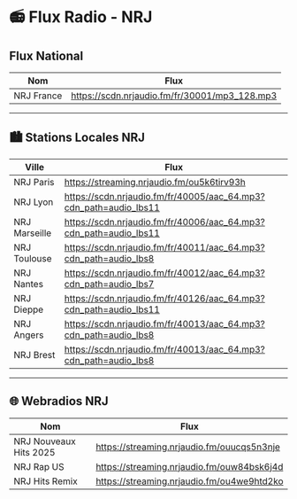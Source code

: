 # 📻 Flux Radio - NRJ



## Flux National

| Nom         | Flux                                       
|-------------|--------------------------------------------
| NRJ France  | https://scdn.nrjaudio.fm/fr/30001/mp3_128.mp3

---

## 🏙️ Stations Locales NRJ

| Ville              | Flux                                                                 
|--------------------|----------------------------------------------------------------------
| NRJ Paris          | https://streaming.nrjaudio.fm/ou5k6tirv93h
| NRJ Lyon           | https://scdn.nrjaudio.fm/fr/40005/aac_64.mp3?cdn_path=audio_lbs11
| NRJ Marseille      | https://scdn.nrjaudio.fm/fr/40006/aac_64.mp3?cdn_path=audio_lbs11
| NRJ Toulouse       | https://scdn.nrjaudio.fm/fr/40011/aac_64.mp3?cdn_path=audio_lbs8
| NRJ Nantes         | https://scdn.nrjaudio.fm/fr/40012/aac_64.mp3?cdn_path=audio_lbs7
| NRJ Dieppe         | https://scdn.nrjaudio.fm/fr/40126/aac_64.mp3?cdn_path=audio_lbs11
| NRJ Angers         | https://scdn.nrjaudio.fm/fr/40013/aac_64.mp3?cdn_path=audio_lbs8
| NRJ Brest          | https://scdn.nrjaudio.fm/fr/40013/aac_64.mp3?cdn_path=audio_lbs8

---

## 🌐 Webradios NRJ 

| Nom                          | Flux                                                                 
|-----------------------------|----------------------------------------------------------------------
| NRJ Nouveaux Hits 2025      | https://streaming.nrjaudio.fm/ouucqs5n3nje
| NRJ Rap US                  | https://streaming.nrjaudio.fm/ouw84bsk6j4d
| NRJ Hits Remix              | https://streaming.nrjaudio.fm/ou4we9htd2ko

